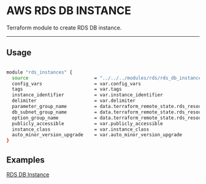 AWS RDS DB INSTANCE
================

Terraform module to create RDS DB instance.

----------------------------------------

Usage
-----

```bash

module "rds_instances" {
  source                        = "../../../modules/rds/rds_db_instance"
  config_vars                   = var.config_vars
  tags                          = var.tags
  instance_identifier           = var.instance_identifier
  delimiter                     = var.delimiter
  parameter_group_name          = data.terraform_remote_state.rds_resources.outputs.rds_db_parameter_group_id
  db_subnet_group_name          = data.terraform_remote_state.rds_resources.outputs.rds_db_subnet_group_id
  option_group_name             = data.terraform_remote_state.rds_resources.outputs.rds_db_option_group_id
  publicly_accessible           = var.publicly_accessible
  instance_class                = var.instance_class
  auto_minor_version_upgrade    = var.auto_minor_version_upgrade
}
```

Examples
--------

 [RDS DB Instance]()

